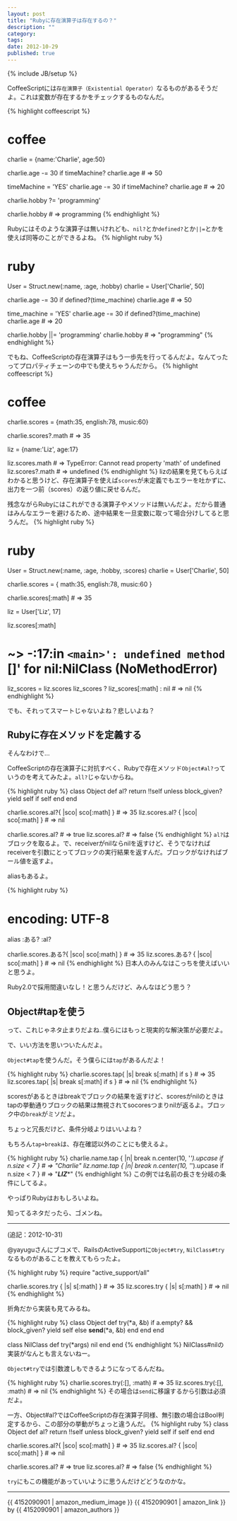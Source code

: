 ```yaml
---
layout: post
title: "Rubyに存在演算子は存在するの？"
description: ""
category: 
tags: 
date: 2012-10-29
published: true
---
```

{% include JB/setup %}


CoffeeScriptには`存在演算子（Existential Operator）`なるものがあるそうだよ。これは変数が存在するかをチェックするものなんだ。

{% highlight coffeescript %}
# coffee
charlie = {name:'Charlie', age:50}

charlie.age -= 30 if timeMachine?
charlie.age # =>  50

timeMachine = 'YES'
charlie.age -= 30 if timeMachine?
charlie.age # =>  20

charlie.hobby ?= 'programming'

charlie.hobby # =>  programming
{% endhighlight %}

Rubyにはそのような演算子は無いけれども、`nil?`とか`defined?`とか`||=`とかを使えば同等のことができるよね。
{% highlight ruby %}
# ruby
User = Struct.new(:name, :age, :hobby)
charlie = User['Charlie', 50]

charlie.age -= 30 if defined?(time_machine)
charlie.age # => 50

time_machine = 'YES'
charlie.age -= 30 if defined?(time_machine)
charlie.age # => 20

charlie.hobby ||= 'programming'
charlie.hobby # => "programming"
{% endhighlight %}

でもね、CoffeeScriptの存在演算子はもう一歩先を行ってるんだよ。なんてったってプロパティチェーンの中でも使えちゃうんだから。
{% highlight coffeescript %}
# coffee
charlie.scores = {math:35, english:78, music:60}

charlie.scores?.math # => 35

liz = {name:'Liz', age:17}

liz.scores.math # => TypeError: Cannot read property 'math' of undefined
liz.scores?.math # => undefined
{% endhighlight %}
lizの結果を見てもらえばわかると思うけど、存在演算子を使えば`scores`が未定義でもエラーを吐かずに、出力を一つ前（scores）の返り値に戻せるんだ。


残念ながらRubyにはこれができる演算子やメソッドは無いんだよ。だから普通はみんなエラーを避けるため、途中結果を一旦変数に取って場合分けしてると思うんだ。
{% highlight ruby %}
# ruby
User = Struct.new(:name, :age, :hobby, :scores)
charlie = User['Charlie', 50]

charlie.scores = { math:35, english:78, music:60 }

charlie.scores[:math] # => 35

liz = User['Liz', 17]

liz.scores[:math]
# ~> -:17:in `<main>': undefined method `[]' for nil:NilClass (NoMethodError)

liz_scores = liz.scores
liz_scores ? liz_scores[:math] : nil # => nil
{% endhighlight %}

でも、それってスマートじゃないよね？悲しいよね？


## Rubyに存在メソッドを定義する

そんなわけで...

CoffeeScriptの存在演算子に対抗すべく、Rubyで存在メソッド`Object#al?`っていうのを考えてみたよ。`all?`じゃないからね。

{% highlight ruby %}
class Object
  def al?
    return !!self unless block_given?
    yield self if self
  end
end

charlie.scores.al?{ |sco| sco[:math] } # => 35
liz.scores.al? { |sco| sco[:math] } # => nil

charlie.scores.al? # => true
liz.scores.al? # => false
{% endhighlight %}
`al?`はブロックを取るよ。で、receiverがnilならnilを返すけど、そうでなければreceiverを引数にとってブロックの実行結果を返すんだ。ブロックがなければブール値を返すよ。

aliasもあるよ。

{% highlight ruby %}
# encoding: UTF-8
alias :ある? :al?

charlie.scores.ある?{ |sco| sco[:math] } # => 35
liz.scores.ある? { |sco| sco[:math] } # => nil
{% endhighlight %}
日本人のみんなはこっちを使えばいいと思うよ。

Ruby2.0で採用間違いなし！と思うんだけど、みんなはどう思う？


## Object#tapを使う
って、これじゃネタ止まりだよね..僕らにはもっと現実的な解決策が必要だよ。

で、いい方法を思いついたんだよ。

`Object#tap`を使うんだ。そう僕らには`tap`があるんだよ！

{% highlight ruby %}
charlie.scores.tap{ |s| break s[:math] if s } # => 35
liz.scores.tap{ |s| break s[:math] if s } # => nil
{% endhighlight %}

scoresがあるときはbreakでブロックの結果を返すけど、scoresがnilのときはtapの挙動通りブロックの結果は無視されてsocoresつまりnilが返るよ。ブロック中の`break`がミソだよ。

ちょっと冗長だけど、条件分岐よりはいいよね？

もちろん`tap+break`は、存在確認以外のことにも使えるよ。

{% highlight ruby %}
charlie.name.tap { |n| break n.center(10, '*').upcase if n.size < 7 } # => "Charlie"
liz.name.tap { |n| break n.center(10, '*').upcase if n.size < 7 } # => "***LIZ****"
{% endhighlight %}
この例では名前の長さを分岐の条件にしてるよ。

やっぱりRubyはおもしろいよね。

知ってるネタだったら、ゴメンね。

----

(追記：2012-10-31)

@yayuguさんにブコメで、RailsのActiveSupportに`Object#try`, `NilClass#try`なるものがあることを教えてもらったよ。

{% highlight ruby %}
require "active_support/all"

charlie.scores.try { |s| s[:math] } # => 35
liz.scores.try { |s| s[:math] } # => nil
{% endhighlight %}

折角だから実装も見てみるね。

{% highlight ruby %}
class Object
  def try(*a, &b)
    if a.empty? && block_given?
      yield self
    else
      __send__(*a, &b)
    end
  end
end

class NilClass
  def try(*args)
    nil
  end
end
{% endhighlight %}
NilClass#nilの実装がなんとも言えないねー。

`Object#try`では引数渡しもできるようになってるんだね。

{% highlight ruby %}
charlie.scores.try(:[], :math) # => 35
liz.scores.try(:[], :math) # => nil
{% endhighlight %}
その場合は`send`に移譲するから引数は必須だよ。

一方、Object#al?ではCoffeeScriptの存在演算子同様、無引数の場合はBool判定するから、この部分の挙動がちょっと違うんだ。
{% highlight ruby %}
class Object
  def al?
    return !!self unless block_given?
    yield self if self
  end
end

charlie.scores.al?{ |sco| sco[:math] } # => 35
liz.scores.al? { |sco| sco[:math] } # => nil

charlie.scores.al? # => true
liz.scores.al? # => false
{% endhighlight %}

`try`にもこの機能があっていいように思うんだけどどうなのかな。

----

{{ 4152090901 | amazon_medium_image }}
{{ 4152090901 | amazon_link }} by {{ 4152090901 | amazon_authors }}

